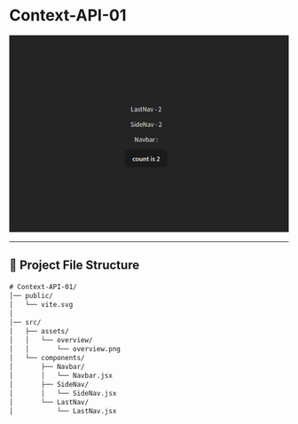 # Context-API-01

![Overview](./src/assets/overview/overview.png)

---
## 📂 Project File Structure
```
# Context-API-01/
│── public/   
│   └── vite.svg
│
│── src/
│   ├── assets/
│   │   └── overview/
│   │       └── overview.png                
│   └── components/
│       ├── Navbar/
│       │   └── Navbar.jsx
│       ├── SideNav/
│       │   └── SideNav.jsx
│       └── LastNav/
│           └── LastNav.jsx


```